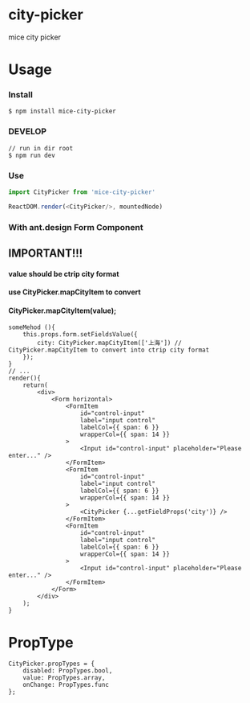 # city-picker
mice city picker
# Usage
### Install
```
$ npm install mice-city-picker
```
### DEVELOP
```
// run in dir root
$ npm run dev
```
### Use
```javascript
import CityPicker from 'mice-city-picker'

ReactDOM.render(<CityPicker/>, mountedNode)
```
### With ant.design Form Component
## IMPORTANT!!!

#### value should be ctrip city format

#### use CityPicker.mapCityItem to convert

#### CityPicker.mapCityItem(value);

```
someMehod (){
    this.props.form.setFieldsValue({
        city: CityPicker.mapCityItem(['上海']) // CityPicker.mapCityItem to convert into ctrip city format
    });
}
// ...
render(){
    return(
        <div>
            <Form horizontal>
                <FormItem
                    id="control-input"
                    label="input control"
                    labelCol={{ span: 6 }}
                    wrapperCol={{ span: 14 }}
                >
                    <Input id="control-input" placeholder="Please enter..." />
                </FormItem>
                <FormItem
                    id="control-input"
                    label="input control"
                    labelCol={{ span: 6 }}
                    wrapperCol={{ span: 14 }}
                >
                    <CityPicker {...getFieldProps('city')} />
                </FormItem>
                <FormItem
                    id="control-input"
                    label="input control"
                    labelCol={{ span: 6 }}
                    wrapperCol={{ span: 14 }}
                >
                    <Input id="control-input" placeholder="Please enter..." />
                </FormItem>
            </Form>
        </div>
    );
}

```

# PropType
```
CityPicker.propTypes = {
    disabled: PropTypes.bool,
    value: PropTypes.array,
    onChange: PropTypes.func
};
```